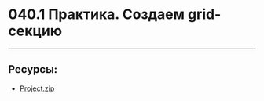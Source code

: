 # 040.1 Практика. Создаем grid-секцию

<hr>

## Ресурсы:

- [Project.zip](https://drive.google.com/file/d/1-xUdVymeaojSiCsJ-bBiXnKqV4tEwJPs/view)
